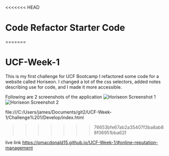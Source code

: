 <<<<<<< HEAD
# Code Refactor Starter Code
=======
# UCF-Week-1
This is my first challenge for UCF Bootcamp
I refactored some code for a website called Horiseon. 
I changed a lot of the css selectors, added notes describing use for code, and I made it more accessible. 


Following are 2 screenshots of the application
![Horiseon Screenshot 1](https://user-images.githubusercontent.com/91036714/138555468-d41f8dfc-d2f5-4285-a08a-d67d87a40fa8.jpg)
![Horiseon Screenshot 2](https://user-images.githubusercontent.com/91036714/138555486-2949d676-95ee-46eb-bd41-161b0a8d0676.png)


file:///C:/Users/james/Documents/git2/UCF-Week-1/Challenge%201/Develop/index.html
>>>>>>> 76653bfe67ab2a35407f3ba8ab88f06951bba62f

live link https://pmacdonald15.github.io/UCF-Week-1/#online-reputation-management
